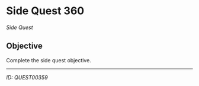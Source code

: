 # Side Quest 360

*Side Quest*

## Objective
Complete the side quest objective.

---
*ID: QUEST00359*